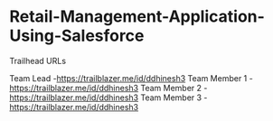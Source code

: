 # Retail-Management-Application-Using-Salesforce

Trailhead URLs

Team Lead -https://trailblazer.me/id/ddhinesh3
Team Member 1 -https://trailblazer.me/id/ddhinesh3
Team Member 2 -https://trailblazer.me/id/ddhinesh3
Team Member 3 -https://trailblazer.me/id/ddhinesh3

